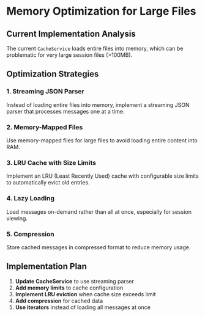 # Memory Optimization for Large Files

## Current Implementation Analysis

The current `CacheService` loads entire files into memory, which can be problematic for very large session files (>100MB).

## Optimization Strategies

### 1. Streaming JSON Parser
Instead of loading entire files into memory, implement a streaming JSON parser that processes messages one at a time.

### 2. Memory-Mapped Files
Use memory-mapped files for large files to avoid loading entire content into RAM.

### 3. LRU Cache with Size Limits
Implement an LRU (Least Recently Used) cache with configurable size limits to automatically evict old entries.

### 4. Lazy Loading
Load messages on-demand rather than all at once, especially for session viewing.

### 5. Compression
Store cached messages in compressed format to reduce memory usage.

## Implementation Plan

1. **Update CacheService** to use streaming parser
2. **Add memory limits** to cache configuration
3. **Implement LRU eviction** when cache size exceeds limit
4. **Add compression** for cached data
5. **Use iterators** instead of loading all messages at once